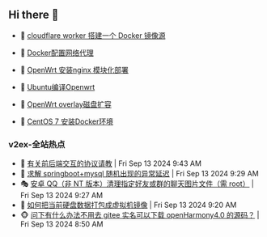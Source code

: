 ## Hi there 👋

<!--
**dkyg666/dkyg666** is a ✨ _special_ ✨ repository because its `README.md` (this file) appears on your GitHub profile.

Here are some ideas to get you started:

- 🔭 I’m currently working on ...
- 🌱 I’m currently learning ...
- 👯 I’m looking to collaborate on ...
- 🤔 I’m looking for help with ...
- 💬 Ask me about ...
- 📫 How to reach me: ...
- 😄 Pronouns: ...
- ⚡ Fun fact: ...
-->

<!-- BLOG-POST-LIST:START -->
- 🦩 [cloudflare worker 搭建一个 Docker 镜像源](http://blog.1996099.xyz/archives/cloudflare-worker-da-jian-yi-ge-docker-jing-xiang-zhan) 

- 🚦 [Docker配置网络代理](http://blog.1996099.xyz/archives/dockerpei-zhi-wang-luo-dai-li) 

- 🫶 [OpenWrt 安装nginx 模块化部署](http://blog.1996099.xyz/archives/openwrt-an-zhuang-nginx-mo-kuai-hua-bu-shu) 

- 🦄 [Ubuntu编译Openwrt](http://blog.1996099.xyz/archives/ubuntuzi-bian-yi-openwrt) 

- 🐻 [OpenWrt overlay磁盘扩容](http://blog.1996099.xyz/archives/openwrt-overlay) 

- 🤖 [CentOS 7 安装Docker环境](http://blog.1996099.xyz/archives/centos-docker) 
<!-- BLOG-POST-LIST:END -->

### v2ex-全站热点
<!-- v2ex:START -->
- 🥸 [有关前后端交互的协议请教](https://www.v2ex.com/t/1072741#reply3) | Fri Sep 13 2024 9:43 AM
- 🤗 [求解 springboot+mysql 随机出现的异常延迟](https://www.v2ex.com/t/1072735#reply2) | Fri Sep 13 2024 9:29 AM
- 🎭 [安卓 QQ（非 NT 版本）清理指定好友或群的聊天图片文件（需 root）](https://www.v2ex.com/t/1072732#reply1) | Fri Sep 13 2024 9:27 AM
- 🥷 [如何把当前硬盘数据打包成虚拟机镜像](https://www.v2ex.com/t/1072730#reply3) | Fri Sep 13 2024 9:20 AM
- 🐵 [问下有什么办法不用去 gitee 实名可以下载 openHarmony4.0 的源码？](https://www.v2ex.com/t/1072712#reply7) | Fri Sep 13 2024 8:50 AM<!-- v2ex:END -->

